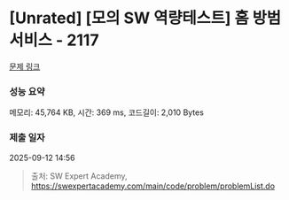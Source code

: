 # [Unrated] [모의 SW 역량테스트] 홈 방범 서비스 - 2117 

[문제 링크](https://swexpertacademy.com/main/code/problem/problemDetail.do?contestProbId=AV5V61LqAf8DFAWu) 

### 성능 요약

메모리: 45,764 KB, 시간: 369 ms, 코드길이: 2,010 Bytes

### 제출 일자

2025-09-12 14:56



> 출처: SW Expert Academy, https://swexpertacademy.com/main/code/problem/problemList.do